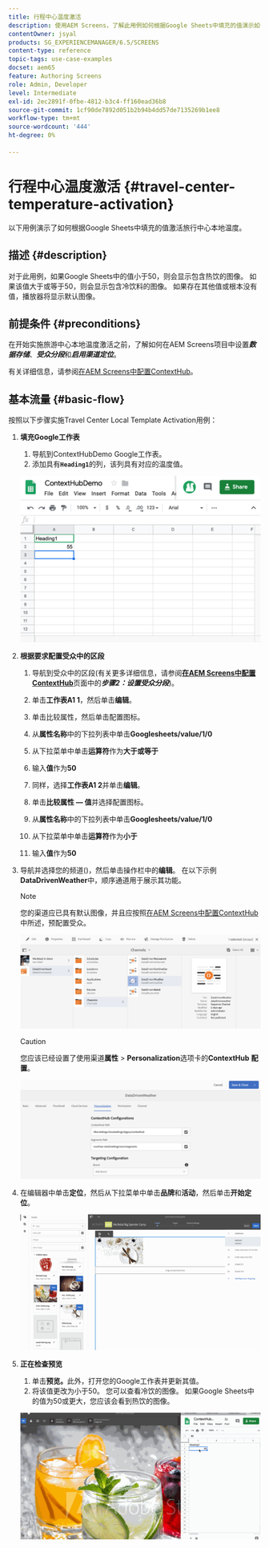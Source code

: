 ```yaml
---
title: 行程中心温度激活
description: 使用AEM Screens，了解此用例如何根据Google Sheets中填充的值演示如何使用旅游中心本地温度激活。
contentOwner: jsyal
products: SG_EXPERIENCEMANAGER/6.5/SCREENS
content-type: reference
topic-tags: use-case-examples
docset: aem65
feature: Authoring Screens
role: Admin, Developer
level: Intermediate
exl-id: 2ec2891f-0fbe-4812-b3c4-ff160ead36b8
source-git-commit: 1cf90de7892d051b2b94b4dd57de7135269b1ee8
workflow-type: tm+mt
source-wordcount: '444'
ht-degree: 0%

---
```


# 行程中心温度激活 {#travel-center-temperature-activation}

以下用例演示了如何根据Google Sheets中填充的值激活旅行中心本地温度。

## 描述 {#description}

对于此用例，如果Google Sheets中的值小于50，则会显示包含热饮的图像。 如果该值大于或等于50，则会显示包含冷饮料的图像。 如果存在其他值或根本没有值，播放器将显示默认图像。

## 前提条件 {#preconditions}

在开始实施旅游中心本地温度激活之前，了解如何在AEM Screens项目中设置&#x200B;***数据存储***、***受众分段***&#x200B;和&#x200B;***启用渠道定位***。

有关详细信息，请参阅[在AEM Screens中配置ContextHub](configuring-context-hub.md)。

## 基本流量 {#basic-flow}

按照以下步骤实施Travel Center Local Template Activation用例：

1. **填充Google工作表**

   1. 导航到ContextHubDemo Google工作表。
   1. 添加具有&#x200B;**`Heading1`**&#x200B;的列，该列具有对应的温度值。

   ![screen_shot_2019-05-08at112911am](assets/screen_shot_2019-05-08at112911am.png)

1. **根据要求配置受众中的区段**

   1. 导航到受众中的区段(有关更多详细信息，请参阅&#x200B;**[在AEM Screens中配置ContextHub](configuring-context-hub.md)**&#x200B;页面中的&#x200B;***步骤2：设置受众分段***)。

   1. 单击&#x200B;**工作表A1 1**，然后单击&#x200B;**编辑**。

   1. 单击比较属性，然后单击配置图标。
   1. 从&#x200B;**属性名称**&#x200B;中的下拉列表中单击&#x200B;**Googlesheets/value/1/0**

   1. 从下拉菜单中单击&#x200B;**运算符**&#x200B;作为&#x200B;**大于或等于**

   1. 输入&#x200B;**值**&#x200B;作为&#x200B;**50**

   1. 同样，选择&#x200B;**工作表A1 2**&#x200B;并单击&#x200B;**编辑**。

   1. 单击&#x200B;**比较属性 — 值**&#x200B;并选择配置图标。
   1. 从&#x200B;**属性名称**&#x200B;中的下拉列表中单击&#x200B;**Googlesheets/value/1/0**

   1. 从下拉菜单中单击&#x200B;**运算符**&#x200B;作为&#x200B;**小于**

   1. 输入&#x200B;**值**&#x200B;作为&#x200B;**50**

1. 导航并选择您的频道()，然后单击操作栏中的&#x200B;**编辑**。 在以下示例&#x200B;**DataDrivenWeather**&#x200B;中，顺序通道用于展示其功能。

   >[!NOTE]
   >
   >您的渠道应已具有默认图像，并且应按照[在AEM Screens中配置ContextHub](configuring-context-hub.md)中所述，预配置受众。

   ![screen_shot_2019-05-08at113022am](assets/screen_shot_2019-05-08at113022am.png)

   >[!CAUTION]
   >
   >您应该已经设置了使用渠道&#x200B;**属性** > **Personalization**&#x200B;选项卡的&#x200B;**ContextHub** **配置**。

   ![screen_shot_2019-05-08at114106am](assets/screen_shot_2019-05-08at114106am.png)

1. 在编辑器中单击&#x200B;**定位**，然后从下拉菜单中单击&#x200B;**品牌**&#x200B;和&#x200B;**活动**，然后单击&#x200B;**开始定位**。

   ![new_activity3](assets/new_activity3.gif)

1. **正在检查预览**

   1. 单击&#x200B;**预览。**&#x200B;此外，打开您的Google工作表并更新其值。
   1. 将该值更改为小于50。 您可以查看冷饮的图像。 如果Google Sheets中的值为50或更大，您应该会看到热饮的图像。

   ![结果3](assets/result3.gif)
